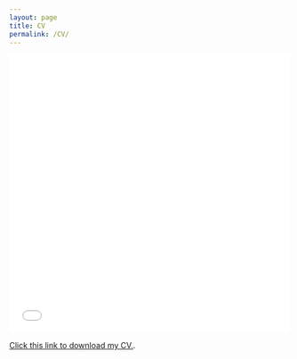 ```yaml
---
layout: page
title: CV
permalink: /CV/
---
```


<object data="https://nhaksar.github.io/assets/CV.pdf" type="application/pdf" width="100%" height="500px">
<embed src="url=https://nhaksar.github.io/assets/CV.pdf" style="width: 100%; height: 500px;">
</object>

[Click this link to download my CV.](https://nhaksar.github.io/assets/CV.pdf).
